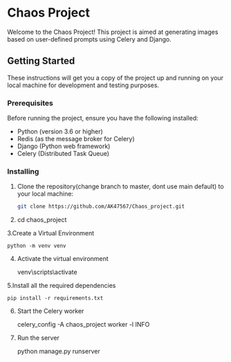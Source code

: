 # Chaos Project

Welcome to the Chaos Project! This project is aimed at generating images based on user-defined prompts using Celery and Django.

## Getting Started

These instructions will get you a copy of the project up and running on your local machine for development and testing purposes.

### Prerequisites

Before running the project, ensure you have the following installed:

- Python (version 3.6 or higher)
- Redis (as the message broker for Celery)
- Django (Python web framework)
- Celery (Distributed Task Queue)

### Installing

1. Clone the repository(change branch to master, dont use main default) to your local machine:

   ```bash
   git clone https://github.com/AK47567/Chaos_project.git

2. cd chaos_project

3.Create a Virtual Environment

    python -m venv venv

4. Activate the virtual environment 

    venv\scripts\activate

5.Install all the required dependencies

    pip install -r requirements.txt

6. Start the Celery worker

    celery_config -A chaos_project worker -l INFO

7. Run the server 

    python manage.py runserver

    
